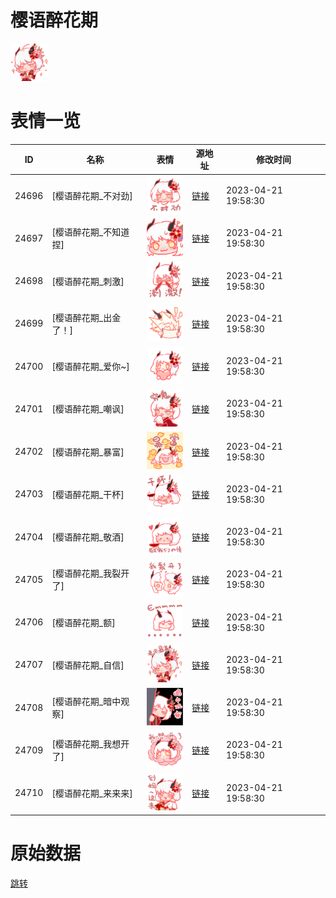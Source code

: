 # 樱语醉花期

<img src="./cover.png" height="60" alt="cover" />

# 表情一览

|ID|名称|表情|源地址|修改时间|
|----|----|----|----|----|
|24696|[樱语醉花期_不对劲]|<img src="./pic/024696_%5B樱语醉花期_不对劲%5D.png" height="60" alt="不对劲"/>|[链接](https://i0.hdslb.com/bfs/garb/002d21df1644b2ab3d63a81e2893924aa3c8cbe9.png)|2023-04-21 19:58:30|
|24697|[樱语醉花期_不知道捏]|<img src="./pic/024697_%5B樱语醉花期_不知道捏%5D.png" height="60" alt="不知道捏"/>|[链接](https://i0.hdslb.com/bfs/garb/64a6c0bd2690008f8bc981fc1a0683b4b1a67700.png)|2023-04-21 19:58:30|
|24698|[樱语醉花期_刺激]|<img src="./pic/024698_%5B樱语醉花期_刺激%5D.png" height="60" alt="刺激"/>|[链接](https://i0.hdslb.com/bfs/garb/830fd4ca72e5408a81d2f5b0e8251c40f533fdb4.png)|2023-04-21 19:58:30|
|24699|[樱语醉花期_出金了！]|<img src="./pic/024699_%5B樱语醉花期_出金了！%5D.png" height="60" alt="出金了！"/>|[链接](https://i0.hdslb.com/bfs/garb/2f4e652fc700d293bd50a5f3e75a7c5012ec85c4.png)|2023-04-21 19:58:30|
|24700|[樱语醉花期_爱你~]|<img src="./pic/024700_%5B樱语醉花期_爱你~%5D.png" height="60" alt="爱你~"/>|[链接](https://i0.hdslb.com/bfs/garb/8be295d961ffd068dbcfcb9ca75751cc08e99603.png)|2023-04-21 19:58:30|
|24701|[樱语醉花期_嘲讽]|<img src="./pic/024701_%5B樱语醉花期_嘲讽%5D.png" height="60" alt="嘲讽"/>|[链接](https://i0.hdslb.com/bfs/garb/d3e95e587714bb3badc41cb00e6872e7b16a2b90.png)|2023-04-21 19:58:30|
|24702|[樱语醉花期_暴富]|<img src="./pic/024702_%5B樱语醉花期_暴富%5D.png" height="60" alt="暴富"/>|[链接](https://i0.hdslb.com/bfs/garb/a10eafe8bc1224d6bf40ae508b35248bb7c077fa.png)|2023-04-21 19:58:30|
|24703|[樱语醉花期_干杯]|<img src="./pic/024703_%5B樱语醉花期_干杯%5D.png" height="60" alt="干杯"/>|[链接](https://i0.hdslb.com/bfs/garb/04cd4f1ce882ffffaeaf203669423c7dea313bb3.png)|2023-04-21 19:58:30|
|24704|[樱语醉花期_敬酒]|<img src="./pic/024704_%5B樱语醉花期_敬酒%5D.png" height="60" alt="敬酒"/>|[链接](https://i0.hdslb.com/bfs/garb/86a07ccd946cd2643ff4bf1d750a09c2bc210ead.png)|2023-04-21 19:58:30|
|24705|[樱语醉花期_我裂开了]|<img src="./pic/024705_%5B樱语醉花期_我裂开了%5D.png" height="60" alt="我裂开了"/>|[链接](https://i0.hdslb.com/bfs/garb/4eb2dd1993f2aed8cc37adf9f68a90fc1c5d8198.png)|2023-04-21 19:58:30|
|24706|[樱语醉花期_额]|<img src="./pic/024706_%5B樱语醉花期_额%5D.png" height="60" alt="额"/>|[链接](https://i0.hdslb.com/bfs/garb/d331cfad02293e716cfe4403bedf14e0dd07bd7f.png)|2023-04-21 19:58:30|
|24707|[樱语醉花期_自信]|<img src="./pic/024707_%5B樱语醉花期_自信%5D.png" height="60" alt="自信"/>|[链接](https://i0.hdslb.com/bfs/garb/869facfa9aaf17ad19056ce4e01fde39bdf02d72.png)|2023-04-21 19:58:30|
|24708|[樱语醉花期_暗中观察]|<img src="./pic/024708_%5B樱语醉花期_暗中观察%5D.png" height="60" alt="暗中观察"/>|[链接](https://i0.hdslb.com/bfs/garb/bd6dc0faa5cb98cd378ae2c74b10f83079c58c59.png)|2023-04-21 19:58:30|
|24709|[樱语醉花期_我想开了]|<img src="./pic/024709_%5B樱语醉花期_我想开了%5D.png" height="60" alt="我想开了"/>|[链接](https://i0.hdslb.com/bfs/garb/3269987510bf2c384f1469b013a80adb56942ee7.png)|2023-04-21 19:58:30|
|24710|[樱语醉花期_来来来]|<img src="./pic/024710_%5B樱语醉花期_来来来%5D.png" height="60" alt="来来来"/>|[链接](https://i0.hdslb.com/bfs/garb/131bfef2a074f446e44f800585e0e927a0a91c4e.png)|2023-04-21 19:58:30|

# 原始数据

[跳转](./raw.json)

